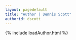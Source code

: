 ```yaml
---
layout: pagedefault
title: "Author | Dennis Scott"
authorid: dscott
---
```

{% include loadAuthor.html %}